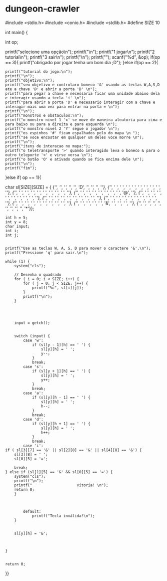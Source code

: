 # dungeon-crawler


#include <stdio.h>
#include <conio.h> 
#include <stdlib.h>
#define SIZE 10

int main() {
  
  int op;
  
  printf("selecione uma opção\n");
  printf("\n");
  printf("1 jogar\n");
  printf("2 tutorial\n");
  printf("3 sair\n");
  printf("\n");
  printf("");
  scanf("%d", &op);
  if(op == 3){
	printf("obrigado por jogar tenha um bom dia ;D");
  }else if(op == 2){
  
  	printf("tutorial do jogo:\n");
  	printf("\n");
  	printf("objetivo:\n");
  	printf("seu objetivo e controlaro boneco '&' usando as teclas W,A,S,D ate a chave '@' e abrir a porta 'D' \n");
  	printf("para pegar a chave e necessaria ficar uma unidade abaixo dela e interagir usando a tecla 'i' \n");
  	printf("para abrir a porta 'D' e necessario interagir com a chave e interagir mais uma vez para entrar na porta = \n");
  	printf("\n");
  	printf("monstros e obstaculos:\n");
  	printf("o monstro nivel 1 'x' se move de maneira aleatoria para cima e para baixo ou para a direita e para esquerda \n");
  	printf("o monstro nivel 2 'Y' segue o jogador \n");
  	printf("os espinhos '#' ficam espalhados pelo do mapa \n ");
  	printf("se voce encostar em qualquer um deles voce morre \n");
  	printf("\n");
  	printf("itens de interacao no mapa:");
  	printf("o teletransporte '>' quando interagido leva o boneco & para o outro teleporte '<' e virse versa \n");
  	printf("o botão 'O' e ativado quando se fica encima dele \n");
  	printf("\n");
  	printf("fim");
  	
  }else if( op == 1){  

  char sl[SIZE][SIZE] = {
        {'*', '*', '*', '*', '*', 'D', '*', '*', '*', '*'},
        {'*', ' ', ' ', ' ', ' ', ' ', ' ', ' ', ' ', '*'},
        {'*', ' ', ' ', ' ', ' ', ' ', ' ', ' ', ' ', '*'},
        {'*', ' ', ' ', ' ', ' ', ' ', ' ', ' ', '@', '*'},
        {'*', ' ', ' ', ' ', ' ', ' ', ' ', ' ', ' ', '*'},
        {'*', ' ', ' ', ' ', ' ', ' ', ' ', ' ', ' ', '*'},
        {'*', ' ', ' ', ' ', ' ', ' ', ' ', ' ', ' ', '*'},
        {'*', ' ', ' ', ' ', ' ', ' ', ' ', ' ', ' ', '*'},
        {'*', ' ', ' ', ' ', ' ', '&', ' ', ' ', ' ', '*'},
        {'*', '*', '*', '*', '*', '*', '*', '*', '*', '*'}};
    
    int h = 5; 
    int y = 8; 
    char input;
    int i;
    int j;
    

    printf("Use as teclas W, A, S, D para mover o caractere '&'.\n");
    printf("Pressione 'q' para sair.\n");

    while (1) {
        system("cls"); 

        // Desenha o quadrado
        for ( i = 0; i < SIZE; i++) {
            for ( j = 0; j < SIZE; j++) {
                printf("%c", sl[i][j]);
            }
            printf("\n");
        }
    	
    	

       
        input = getch();

       
        switch (input) {
            case 'w':
                if (sl[y - 1][h] == ' ') {
                    sl[y][h] = ' ';
                    y--;
                }
                break;
            case 's':
                if (sl[y + 1][h] == ' ') {
                    sl[y][h] = ' ';
                    y++;
                }
                break;
            case 'a':
                if (sl[y][h - 1] == ' ') {
                    sl[y][h] = ' ';
                    h--;
                }
                break;
            case 'd':
                if (sl[y][h + 1] == ' ') {
                    sl[y][h] = ' ';
                    h++;
                }
                break;
            case 'i':
    if ( sl[3][7] == '&' || sl[2][8] == '&' || sl[4][8] == '&') {
        sl[3][8] = ' ';
        sl[0][5] = '=';
        
        break;
    } else if (sl[1][5] == '&' && sl[0][5] == '=') {
        system("cls");
        printf("\n");       
        printf("                    vitoria! \n");
        return 0;
    	}
    	
    
      
            default:
                printf("Tecla inválida!\n");
        }

       
        sl[y][h] = '&';

         
       
    }
  	
  
    return 0;
}}
